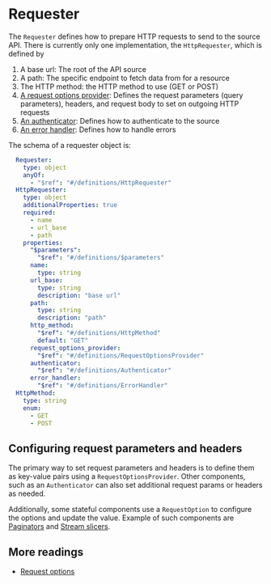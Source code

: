 # Requester

The `Requester` defines how to prepare HTTP requests to send to the source API.
There is currently only one implementation, the `HttpRequester`, which is defined by

1. A base url: The root of the API source
2. A path: The specific endpoint to fetch data from for a resource
3. The HTTP method: the HTTP method to use (GET or POST)
4. [A request options provider](./request-options.md#request-options-provider): Defines the request parameters (query parameters), headers, and request body to set on outgoing HTTP requests
5. [An authenticator](./authentication.md): Defines how to authenticate to the source
6. [An error handler](./error-handling.md): Defines how to handle errors

The schema of a requester object is:

```yaml
  Requester:
    type: object
    anyOf:
      - "$ref": "#/definitions/HttpRequester"
  HttpRequester:
    type: object
    additionalProperties: true
    required:
      - name
      - url_base
      - path
    properties:
      "$parameters":
        "$ref": "#/definitions/$parameters"
      name:
        type: string
      url_base:
        type: string
        description: "base url"
      path:
        type: string
        description: "path"
      http_method:
        "$ref": "#/definitions/HttpMethod"
        default: "GET"
      request_options_provider:
        "$ref": "#/definitions/RequestOptionsProvider"
      authenticator:
        "$ref": "#/definitions/Authenticator"
      error_handler:
        "$ref": "#/definitions/ErrorHandler"
  HttpMethod:
    type: string
    enum:
      - GET
      - POST
```

## Configuring request parameters and headers

The primary way to set request parameters and headers is to define them as key-value pairs using a `RequestOptionsProvider`.
Other components, such as an `Authenticator` can also set additional request params or headers as needed.

Additionally, some stateful components use a `RequestOption` to configure the options and update the value. Example of such components are [Paginators](./pagination.md) and [Stream slicers](./stream-slicers.md).

## More readings

- [Request options](./request-options.md)